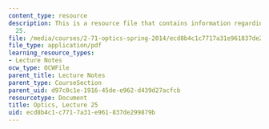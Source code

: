 ```yaml
---
content_type: resource
description: This is a resource file that contains information regarding optics lecture
  25.
file: /media/courses/2-71-optics-spring-2014/ecd8b4c1c7717a31e961837de299879b_MIT2_71S14_lec25_notes.pdf
file_type: application/pdf
learning_resource_types:
- Lecture Notes
ocw_type: OCWFile
parent_title: Lecture Notes
parent_type: CourseSection
parent_uid: d97c0c1e-1916-45de-e962-d439d27acfcb
resourcetype: Document
title: Optics, Lecture 25
uid: ecd8b4c1-c771-7a31-e961-837de299879b
---
```

